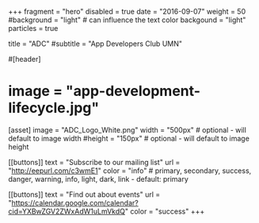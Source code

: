 +++
fragment = "hero"
disabled = true
date = "2016-09-07"
weight = 50
#background = "light" # can influence the text color
backgound = "light"
particles = true

title = "ADC"
#subtitle = "App Developers Club UMN"

#[header]
#  image = "app-development-lifecycle.jpg"

[asset]
  image = "ADC_Logo_White.png"
  width = "500px" # optional - will default to image width
  #height = "150px" # optional - will default to image height

[[buttons]]
  text = "Subscribe to our mailing list"
  url = "http://eepurl.com/c3wmE1"
  color = "info" # primary, secondary, success, danger, warning, info, light, dark, link - default: primary

[[buttons]]
  text = "Find out about events"
  url = "https://calendar.google.com/calendar?cid=YXBwZGV2ZWxAdW1uLmVkdQ"
  color = "success"
+++
